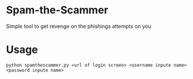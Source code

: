 # Spam-the-Scammer
Simple tool to  get revenge on the phishings attempts on you

# Usage
```
python spamthescammer.py <url of login screen> <username inpute name> <password inpute name>
```

